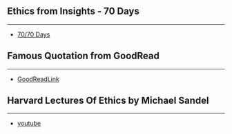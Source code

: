 
## Ethics from Insights - 70 Days 
***
- [70/70 Days](https://www.insightsonindia.com/70-days-ethics-plan/)






## Famous Quotation from GoodRead
***
- [GoodReadLink](https://www.goodreads.com/quotes/tag/learn)


## Harvard Lectures Of Ethics by Michael Sandel 
***
- [youtube](https://www.youtube.com/results?search_query=michael+sandel+harvard+lectures)
